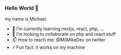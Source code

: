### Hello World 👋

my name is Michael.

- 🌱 I’m currently learning nextjs, react, php, ...
- 👯 I’m looking to collaborate on php and react stuff
- 📫 How to reach me: @MilMikeDev on twitter
- ⚡ Fun fact: it works on my machine



<!--


Here are some ideas to get you started:

- 🔭 I’m currently working on ...
- 🌱 I’m currently learning ...
- 👯 I’m looking to collaborate on ...
- 🤔 I’m looking for help with ...
- 💬 Ask me about ...
- 📫 How to reach me: ...
- 😄 Pronouns: ...
- ⚡ Fun fact: ...
-->

<!--
<img src="https://github-readme-stats.milmike.vercel.app/api?username=millsoft&show_icons=true&hide_border=true">
-->

<!--START_SECTION:waka-->
<!--END_SECTION:waka-->

